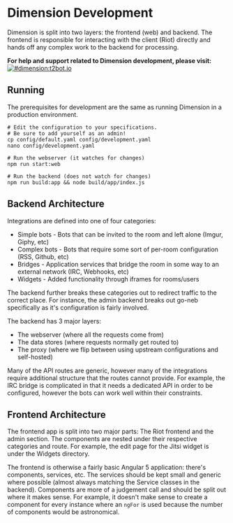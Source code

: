 # Dimension Development

Dimension is split into two layers: the frontend (web) and backend. The frontend is responsible for interacting with the client (Riot) directly and hands off any complex work to the backend for processing.

**For help and support related to Dimension development, please visit:**
[![#dimension:t2bot.io](https://img.shields.io/badge/matrix-%23dimension:t2bot.io-brightgreen.svg)](https://matrix.to/#/#dimension:t2bot.io)

## Running

The prerequisites for development are the same as running Dimension in a production environment.

```
# Edit the configuration to your specifications.
# Be sure to add yourself as an admin!
cp config/default.yaml config/development.yaml
nano config/development.yaml

# Run the webserver (it watches for changes)
npm run start:web

# Run the backend (does not watch for changes)
npm run build:app && node build/app/index.js
```

## Backend Architecture

Integrations are defined into one of four categories:
* Simple bots - Bots that can be invited to the room and left alone (Imgur, Giphy, etc)
* Complex bots - Bots that require some sort of per-room configuration (RSS, Github, etc)
* Bridges - Application services that bridge the room in some way to an external network (IRC, Webhooks, etc)
* Widgets - Added functionality through iframes for rooms/users

The backend further breaks these categories out to redirect traffic to the correct place. For instance, the admin backend 
breaks out go-neb specifically as it's configuration is fairly involved.

The backend has 3 major layers:
* The webserver (where all the requests come from)
* The data stores (where requests normally get routed to)
* The proxy (where we flip between using upstream configurations and self-hosted)

Many of the API routes are generic, however many of the integrations require additional structure that the routes cannot 
provide. For example, the IRC bridge is complicated in that it needs a dedicated API in order to be configured, however
the bots can work well within their constraints.

## Frontend Architecture

The frontend app is split into two major parts: The Riot frontend and the admin section. The components are nested under
their respective categories and route. For example, the edit page for the Jitsi widget is under the Widgets directory.

The frontend is otherwise a fairly basic Angular 5 application: there's components, services, etc. The services should be
kept small and generic where possible (almost always matching the Service classes in the backend). Components are more of
a judgement call and should be split out where it makes sense. For example, it doesn't make sense to create a component
for every instance where an `ngFor` is used because the number of components would be astronomical.

